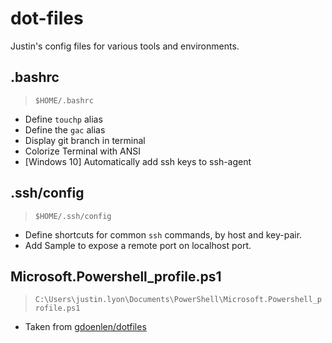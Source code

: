 # dot-files

Justin's config files for various tools and environments.

## .bashrc

> `$HOME/.bashrc`

 * Define `touchp` alias
 * Define the `gac` alias
 * Display git branch in terminal
 * Colorize Terminal with ANSI
 * [Windows 10] Automatically add ssh keys to ssh-agent

## .ssh/config

> `$HOME/.ssh/config`

 * Define shortcuts for common `ssh` commands, by host and key-pair.
 * Add Sample to expose a remote port on localhost port.


## Microsoft.Powershell_profile.ps1

> `C:\Users\justin.lyon\Documents\PowerShell\Microsoft.Powershell_profile.ps1`

 * Taken from [gdoenlen/dotfiles](https://github.com/gdoenlen/dotfiles/blob/master/Microsoft.PowerShell_profile.ps1)
